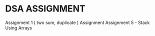 # DSA ASSIGNMENT
Assignment 1  ( two sum, duplicate ) 
Assignment
Assignment 5 - Stack Using Arrays
